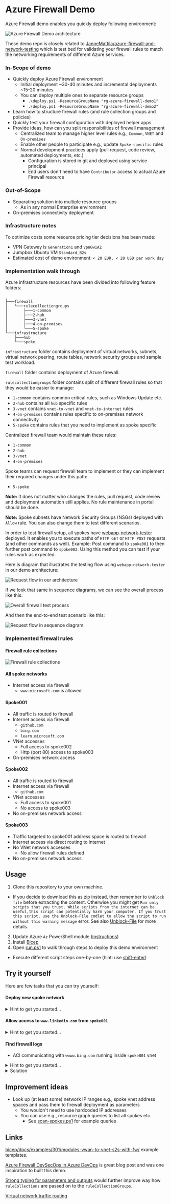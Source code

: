 # Azure Firewall Demo

Azure Firewall demo enables you quickly deploy following environment:

![Azure Firewall Demo architecture](https://user-images.githubusercontent.com/2357647/148061479-7626496e-4bbe-4974-ad36-c3df54fb1eda.png)

These demo repo is closely related to [JanneMattila/azure-firewall-and-network-testing](https://github.com/JanneMattila/azure-firewall-and-network-testing) which is test bed for validating your firewall rules to match
the networking requirements of different Azure services.

### In-Scope of demo

- Quickly deploy Azure Firewall environment
  - Initial deployment ~30-40 minutes and incremental deployments ~15-20 minutes 
  - You can deploy multiple ones to separate resource groups
    - `.\deploy.ps1 -ResourceGroupName "rg-azure-firewall-demo1"`
    - `.\deploy.ps1 -ResourceGroupName "rg-azure-firewall-demo2"`
- Learn how to structure firewall rules (and rule collection groups and policies)
- Quickly test your firewall configuration with deployed helper apps
- Provide ideas, how can you split responsibilities of firewall management
  - Centralized team to manage higher level rules e.g., `Common`, `VNET` and `On-premises`
  - Enable other people to participate e.g., update `Spoke-specific` rules
  - Normal development practices apply (pull request, code review, automated deployments, etc.)
    - Configuration is stored in git and deployed using service principal
    - End users don't need to have `Contributor` access to actual Azure Firewall resource

### Out-of-Scope

- Separating solution into multiple resource groups
  - As in any normal Enterprise environment
- On-premises connectivity deployment

### Infrastructure notes

To optimize costs some resource pricing tier decisions has been made:

- VPN Gateway is `Generation1` and `VpnGw1AZ`
- Jumpbox Ubuntu VM `Standard_B2s`
- Estimated cost of demo environment: `< 20 EUR, < 20 USD per work day`

### Implementation walk through

Azure infrastructure resources have been divided into following feature folders:

```
.
├───firewall
│   └───rulecollectiongroups
│       ├───1-common
│       ├───2-hub
│       ├───3-vnet
│       ├───4-on-premises
│       └───5-spoke
└───infrastructure
    ├───hub
    └───spoke
```

`infrastructure` folder contains deployment of virtual networks, subnets, virtual network peering,
route tables, network security groups and sample test workload.

`firewall` folder contains deployment of Azure firewall. 

`rulecollectiongroups` folder contains split of different firewall rules so that they would
be easier to manage:

- `1-common` contains common critical rules, such as Windows Update etc.
- `2-hub` contains all `hub` specific rules
- `3-vnet` contains `vnet-to-vnet` and `vnet-to-internet` rules 
- `4-on-premises` contains rules specific to on-premises network connectivity
- `5-spoke` contains rules that you need to implement as spoke specific

Centralized firewall team would maintain these rules:

- `1-common`
- `2-hub`
- `3-vnet`
- `4-on-premises`

Spoke teams can request firewall team to implement or they can 
implement their required changes under this path:

- `5-spoke`

**Note:** It does not matter who changes the rules, pull request, code review and deployment automation still applies.
No rule maintenance in portal should be done.

**Note:** Spoke subnets have Network Security Groups (NSGs) deployed with `Allow` rule.
You can also change them to test different scenarios.

In order to test firewall setup, all spokes have [webapp-network-tester](https://github.com/JanneMattila/webapp-network-tester) deployed.
It enables you to execute paths of `HTTP GET` or `HTTP POST` requests (and other commands as well).
Example: Post command to `spoke001` to then further post command to `spoke002`.
Using this method you can test if your rules work as expected.

Here is diagram that illustrates the testing flow using `webapp-network-tester` in our demo architecture:

![Request flow in our architecture](https://user-images.githubusercontent.com/2357647/148060299-9fb70956-cf56-46e4-a389-a36ff87b9b13.png)

If we look that same in sequence diagrams, we can see the overall process like this:

![Overall firewall test process](https://user-images.githubusercontent.com/2357647/149508836-0ef27ca0-4cdd-49bd-8bbc-bfb10a83ef67.png)

And then the end-to-end test scenario like this:

![Request flow in sequence diagram](https://user-images.githubusercontent.com/2357647/149509558-5d87eec6-698e-48b1-a806-3bb2fd921822.png)

### Implemented firewall rules

#### Firewall rule collections

![Firewall rule collections](https://user-images.githubusercontent.com/2357647/150791845-9379e1f6-0ade-48d5-9449-873593a974f3.png)

#### All spoke networks

- Internet access via firewall
  - `www.microsoft.com` is allowed

#### Spoke001

- All traffic is routed to firewall
- Internet access via firewall
  - `github.com`
  - `bing.com`
  - `learn.microsoft.com`
- VNet accesses
  - Full access to spoke002
  - Http (port 80) access to spoke003
- On-premises network access

#### Spoke002

- All traffic is routed to firewall
- Internet access via firewall
  - `github.com`
- VNet accesses
  - Full access to spoke001
  - No access to spoke003
- No on-premises network access

#### Spoke003

- Traffic targeted to spoke001 address space is routed to firewall
- Internet access via direct routing to internet
- No VNet network accesses
  - No allow firewall rules defined
- No on-premises network access

## Usage

1. Clone this repository to your own machine.
  - If you decide to download this as zip instead, then remember to `Unblock file` before extracting the content. 
    Otherwise you might get `Run only scripts that you trust. While scripts from the internet can be useful,this script can potentially harm your computer. If you trust this script, use the Unblock-File cmdlet to allow the script to run without this warning message` error. See also [Unblock-File](https://learn.microsoft.com/en-us/powershell/module/microsoft.powershell.utility/unblock-file) for more details.
2. Update Azure `Az` PowerShell module ([instructions](https://learn.microsoft.com/en-us/powershell/azure/install-az-ps?view=azps-7.0.0))
3. Install [Bicep](https://learn.microsoft.com/en-us/azure/azure-resource-manager/bicep/install#azure-powershell)
4. Open [run.ps1](run.ps1) to walk through steps to deploy this demo environment
  - Execute different script steps one-by-one (hint: use [shift-enter](https://github.com/JanneMattila/some-questions-and-some-answers/blob/master/q%26a/vs_code.md#automation-tip-shift-enter))

## Try it yourself

Here are few tasks that you can try yourself:

#### Deploy new spoke network

<details>
<summary>Hint to get you started...</summary>

Open `infrastructure/deploy.bicep` and look for `spokes` array and
see how it's used.

</details>

#### Allow access to `www.linkedin.com` from `spoke001`

<details>
<summary>Hint to get you started...</summary>

Open `firewall/3-vnet/deploy.bicep` and look for `Allow-VNET-To-Internet-Application-Rules`
rule collection. It already contains rule for `github.com` as example.

</details>

#### Find firewall logs

- ACI communicating with `wwww.bing.com` running inside `spoke001` vnet

<details>
<summary>Hint to get you started...</summary>

Use IP address of ACI `10.1.0.4` and then target address in your `AZFWApplicationRule` query.

</details>

<details>
<summary>Solution</summary>

Here is example query using resource specific [AZFWApplicationRule](https://learn.microsoft.com/en-us/azure/azure-monitor/reference/tables/azfwapplicationrule) table:

```sql
AZFWApplicationRule
| where SourceIp == "10.1.0.4" and Fqdn == "www.bing.com"
```

Here is example query using the older `AzureDiagnostics` table:

```sql
AzureDiagnostics 
| where Category <> "AzureFirewallDnsProxy"
| where OperationName == "AzureFirewallApplicationRuleLog"
| where msg_s contains "www.bing.com:443." and msg_s contains "10.1.0.4"
| project TimeGenerated, msg_s
```

</details>

## Improvement ideas

- Look up (at least some) network IP ranges e.g., spoke vnet address spaces 
  and pass them to firewall deployment as parameters
  - You wouldn't need to use hardcoded IP addresses
  - You can use e.g., resource graph queries to list all spokes etc.
    - See [scan-spokes.ps1](./deploy/firewall/rulecollectiongroups/5-spoke/scan-spokes.ps1) for example queries

## Links

[bicep/docs/examples/301/modules-vwan-to-vnet-s2s-with-fw/](https://github.com/Azure/bicep/tree/main/docs/examples/301/modules-vwan-to-vnet-s2s-with-fw) example templates.

[Azure Firewall DevSecOps in Azure DevOps](https://aidanfinn.com/?p=22525)
is great blog post and was one inspiration to built this demo.

[Strong typing for parameters and outputs](https://github.com/Azure/bicep/issues/4158) would
further improve way how `ruleCollections` are passed on to the `ruleCollectionGroups`.

[Virtual network traffic routing](https://learn.microsoft.com/en-us/azure/virtual-network/virtual-networks-udr-overview)
